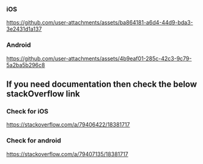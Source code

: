 ### iOS


https://github.com/user-attachments/assets/ba864181-a6d4-44d9-bda3-3e2431d1a137

### Android

https://github.com/user-attachments/assets/4b9eaf01-285c-42c3-9c79-5a2ba5b296c8


## If you need documentation then check the below stackOverflow link

### Check for iOS
https://stackoverflow.com/a/79406422/18381717

### Check for android
https://stackoverflow.com/a/79407135/18381717
